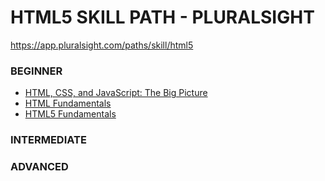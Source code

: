 # HTML5 SKILL PATH - PLURALSIGHT

https://app.pluralsight.com/paths/skill/html5

### BEGINNER

- [HTML, CSS, and JavaScript: The Big Picture](Beginner/1.BEGINNER_HTMLCSSANDJAVASCRIPTTHEBIGPICTURE.md)
- [HTML Fundamentals](Beginner/2.BEGINNER_HTMLFUNDAMENTALS.md)
- [HTML5 Fundamentals](Beginner/3.BEGINNER_HTML5FUNDAMENTALS.md)

### INTERMEDIATE

### ADVANCED
